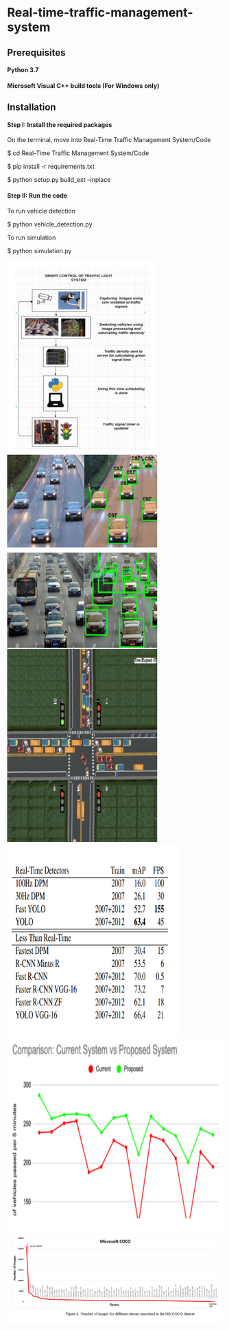# Real-time-traffic-management-system

## Prerequisites
#### Python 3.7
#### Microsoft Visual C++ build tools (For Windows only)


## Installation

#### Step I: Install the required packages

On the terminal, move into Real-Time Traffic Management System/Code

 $ cd Real-Time Traffic Management System/Code
 
 $ pip install -r requirements.txt
 
 $ python setup.py build_ext –inplace
 
#### Step II: Run the code

To run vehicle detection

 $ python vehicle_detection.py

 To run simulation
 
 $ python simulation.py
 
 <img src="./readmeAssets/1.png" width=350 height=450></img>
  <img src="./readmeAssets/3.png" width=350 height=450></img>
<img src="./readmeAssets/4.png" width=350 height=450></img>
<img src="./readmeAssets/5.png" width=400 height=450></img>
<img src="./readmeAssets/6.png" width=600 height=450></img>
 <img src="./readmeAssets/2.png" ></img>



